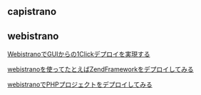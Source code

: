 ## capistrano

## webistrano
[WebistranoでGUIからの1Clickデプロイを実現する](https://www.ryuzee.com/contents/blog/4438)  

[webistranoを使ってたとえばZendFrameworkをデプロイしてみる](http://tkengo.github.io/blog/2012/11/30/cap-and-webi/)  

[webistranoでPHPプロジェクトをデプロイしてみる](http://log.miraoto.com/2013/05/844/)  


